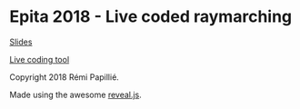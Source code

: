 ﻿Epita 2018 - Live coded raymarching
===================================

[Slides](http://wsmind.github.io/epita-raymarching-2018/)

[Live coding tool](http://wsmind.github.io/epita-raymarching-2018/live.html)

Copyright 2018 Rémi Papillié.

Made using the awesome [reveal.js](http://lab.hakim.se/reveal-js/).
